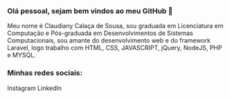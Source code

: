 ### Olá pessoal, sejam bem vindos ao meu GitHub 👋

Meu nome é Claudiany Calaça de Sousa, sou graduada em Licenciatura em Computação e Pós-graduada em Desenvolvimentos de Sistemas Computacionais, sou amante do desenvolvimento web e do framework Laravel, logo trabalho com HTML, CSS, JAVASCRIPT, jQuery, NodeJS, PHP e MYSQL.

### Minhas redes sociais:
Instagram
LinkedIn

<!--
**Claudianycs/claudianycs** is a ✨ _special_ ✨ repository because its `README.md` (this file) appears on your GitHub profile.

Here are some ideas to get you started:

- 🔭 I’m currently working on ...
- 🌱 I’m currently learning ...
- 👯 I’m looking to collaborate on ...
- 🤔 I’m looking for help with ...
- 💬 Ask me about ...
- 📫 How to reach me: ...
- 😄 Pronouns: ...
- ⚡ Fun fact: ...
-->
